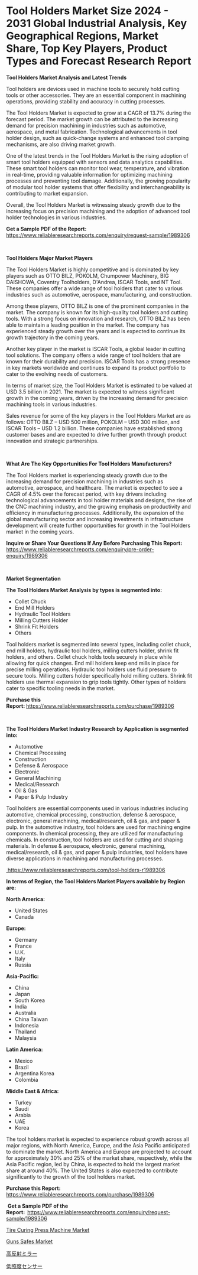 <p><h1>Tool Holders Market Size 2024 - 2031 Global Industrial Analysis, Key Geographical Regions, Market Share, Top Key Players, Product Types and Forecast Research Report</h1></p><p><strong>Tool Holders Market Analysis and Latest Trends</strong></p>
<p><p>Tool holders are devices used in machine tools to securely hold cutting tools or other accessories. They are an essential component in machining operations, providing stability and accuracy in cutting processes.</p><p>The Tool Holders Market is expected to grow at a CAGR of 13.7% during the forecast period. The market growth can be attributed to the increasing demand for precision machining in industries such as automotive, aerospace, and metal fabrication. Technological advancements in tool holder design, such as quick-change systems and enhanced tool clamping mechanisms, are also driving market growth.</p><p>One of the latest trends in the Tool Holders Market is the rising adoption of smart tool holders equipped with sensors and data analytics capabilities. These smart tool holders can monitor tool wear, temperature, and vibration in real-time, providing valuable information for optimizing machining processes and preventing tool damage. Additionally, the growing popularity of modular tool holder systems that offer flexibility and interchangeability is contributing to market expansion.</p><p>Overall, the Tool Holders Market is witnessing steady growth due to the increasing focus on precision machining and the adoption of advanced tool holder technologies in various industries.</p></p>
<p><strong>Get a Sample PDF of the Report:&nbsp;</strong> <a href="https://www.reliableresearchreports.com/enquiry/request-sample/1989306">https://www.reliableresearchreports.com/enquiry/request-sample/1989306</a></p>
<p>&nbsp;</p>
<p><strong>Tool Holders Major Market Players</strong></p>
<p><p>The Tool Holders Market is highly competitive and is dominated by key players such as OTTO BILZ, POKOLM, Chumpower Machinery, BIG DAISHOWA, Coventry Toolholders, D'Andrea, ISCAR Tools, and NT Tool. These companies offer a wide range of tool holders that cater to various industries such as automotive, aerospace, manufacturing, and construction.</p><p>Among these players, OTTO BILZ is one of the prominent companies in the market. The company is known for its high-quality tool holders and cutting tools. With a strong focus on innovation and research, OTTO BILZ has been able to maintain a leading position in the market. The company has experienced steady growth over the years and is expected to continue its growth trajectory in the coming years.</p><p>Another key player in the market is ISCAR Tools, a global leader in cutting tool solutions. The company offers a wide range of tool holders that are known for their durability and precision. ISCAR Tools has a strong presence in key markets worldwide and continues to expand its product portfolio to cater to the evolving needs of customers.</p><p>In terms of market size, the Tool Holders Market is estimated to be valued at USD 3.5 billion in 2021. The market is expected to witness significant growth in the coming years, driven by the increasing demand for precision machining tools in various industries.</p><p>Sales revenue for some of the key players in the Tool Holders Market are as follows: OTTO BILZ – USD 500 million, POKOLM – USD 300 million, and ISCAR Tools – USD 1.2 billion. These companies have established strong customer bases and are expected to drive further growth through product innovation and strategic partnerships.</p></p>
<p>&nbsp;</p>
<p><strong>What Are The Key Opportunities For Tool Holders Manufacturers?</strong></p>
<p><p>The Tool Holders market is experiencing steady growth due to the increasing demand for precision machining in industries such as automotive, aerospace, and healthcare. The market is expected to see a CAGR of 4.5% over the forecast period, with key drivers including technological advancements in tool holder materials and designs, the rise of the CNC machining industry, and the growing emphasis on productivity and efficiency in manufacturing processes. Additionally, the expansion of the global manufacturing sector and increasing investments in infrastructure development will create further opportunities for growth in the Tool Holders market in the coming years.</p></p>
<p><strong>Inquire or Share Your Questions If Any Before Purchasing This Report:</strong> <a href="https://www.reliableresearchreports.com/enquiry/pre-order-enquiry/1989306">https://www.reliableresearchreports.com/enquiry/pre-order-enquiry/1989306</a></p>
<p>&nbsp;</p>
<p><strong>Market Segmentation</strong></p>
<p><strong>The Tool Holders Market Analysis by types is segmented into:</strong></p>
<p><ul><li>Collet Chuck</li><li>End Mill Holders</li><li>Hydraulic Tool Holders</li><li>Milling Cutters Holder</li><li>Shrink Fit Holders</li><li>Others</li></ul></p>
<p><p>Tool holders market is segmented into several types, including collet chuck, end mill holders, hydraulic tool holders, milling cutters holder, shrink fit holders, and others. Collet chuck holds tools securely in place while allowing for quick changes. End mill holders keep end mills in place for precise milling operations. Hydraulic tool holders use fluid pressure to secure tools. Milling cutters holder specifically hold milling cutters. Shrink fit holders use thermal expansion to grip tools tightly. Other types of holders cater to specific tooling needs in the market.</p></p>
<p><strong>Purchase this Report:&nbsp;</strong><a href="https://www.reliableresearchreports.com/purchase/1989306">https://www.reliableresearchreports.com/purchase/1989306</a></p>
<p>&nbsp;</p>
<p><strong>The Tool Holders Market Industry Research by Application is segmented into:</strong></p>
<p><ul><li>Automotive</li><li>Chemical Processing</li><li>Construction</li><li>Defense & Aerospace</li><li>Electronic</li><li>General Machining</li><li>Medical/Research</li><li>Oil & Gas</li><li>Paper & Pulp Industry</li></ul></p>
<p><p>Tool holders are essential components used in various industries including automotive, chemical processing, construction, defense & aerospace, electronic, general machining, medical/research, oil & gas, and paper & pulp. In the automotive industry, tool holders are used for machining engine components. In chemical processing, they are utilized for manufacturing chemicals. In construction, tool holders are used for cutting and shaping materials. In defense & aerospace, electronic, general machining, medical/research, oil & gas, and paper & pulp industries, tool holders have diverse applications in machining and manufacturing processes.</p></p>
<p><a href="https://www.reliableresearchreports.com/tool-holders-r1989306">&nbsp;https://www.reliableresearchreports.com/tool-holders-r1989306</a></p>
<p><strong>In terms of Region, the Tool Holders Market Players available by Region are:</strong></p>
<p>
    <p> <strong> North America: </strong>
        <ul>
            <li>United States</li>
            <li>Canada</li>
        </ul>
        </p> 
    <p> <strong> Europe: </strong>
        <ul>
            <li>Germany</li>
            <li>France</li>
            <li>U.K.</li>
            <li>Italy</li>
            <li>Russia</li>
        </ul>
        </p> 
    <p> <strong> Asia-Pacific: </strong>
        <ul>
            <li>China</li>
            <li>Japan</li>
            <li>South Korea</li>
            <li>India</li>
            <li>Australia</li>
            <li>China Taiwan</li>
            <li>Indonesia</li>
            <li>Thailand</li>
            <li>Malaysia</li>
        </ul>
        </p> 
    <p> <strong> Latin America: </strong>
        <ul>
            <li>Mexico</li>
            <li>Brazil</li>
            <li>Argentina Korea</li>
            <li>Colombia</li>
        </ul>
        </p> 
    <p> <strong> Middle East & Africa: </strong>
        <ul>
            <li>Turkey</li>
            <li>Saudi</li>
            <li>Arabia</li>
            <li>UAE</li>
            <li>Korea</li>
        </ul>
    </p>
    </p>
<p><p>The tool holders market is expected to experience robust growth across all major regions, with North America, Europe, and the Asia Pacific anticipated to dominate the market. North America and Europe are projected to account for approximately 30% and 25% of the market share, respectively, while the Asia Pacific region, led by China, is expected to hold the largest market share at around 40%. The United States is also expected to contribute significantly to the growth of the tool holders market.</p></p>
<p><strong>Purchase this Report: </strong><a href="https://www.reliableresearchreports.com/purchase/1989306">https://www.reliableresearchreports.com/purchase/1989306</a></p>
<p>&nbsp;<strong>Get a Sample PDF of the Report:&nbsp;&nbsp;</strong><a href="https://www.reliableresearchreports.com/enquiry/request-sample/1989306">https://www.reliableresearchreports.com/enquiry/request-sample/1989306</a></p>
<p><strong></strong></p>
<p><p><a href="https://github.com/Angelnienowdseej3e45z3p8c/Market-Research-Report-List-2/blob/main/tire-curing-press-machine-market.md">Tire Curing Press Machine Market</a></p><p><a href="https://github.com/brentleyjimmiealvaradoz4l1rea/Market-Research-Report-List-2/blob/main/guns-safes-market.md">Guns Safes Market</a></p><p><a href="https://github.com/laurenreichert/Market-Research-Report-List-1/blob/main/275599133817.md">高反射ミラー</a></p><p><a href="https://github.com/RodHoppe07/Market-Research-Report-List-1/blob/main/517728033818.md">低照度センサー</a></p></p>